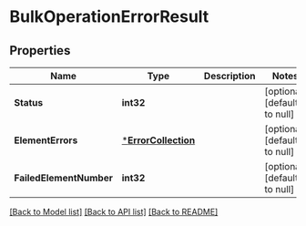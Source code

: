 # BulkOperationErrorResult

## Properties
Name | Type | Description | Notes
------------ | ------------- | ------------- | -------------
**Status** | **int32** |  | [optional] [default to null]
**ElementErrors** | [***ErrorCollection**](ErrorCollection.md) |  | [optional] [default to null]
**FailedElementNumber** | **int32** |  | [optional] [default to null]

[[Back to Model list]](../README.md#documentation-for-models) [[Back to API list]](../README.md#documentation-for-api-endpoints) [[Back to README]](../README.md)

